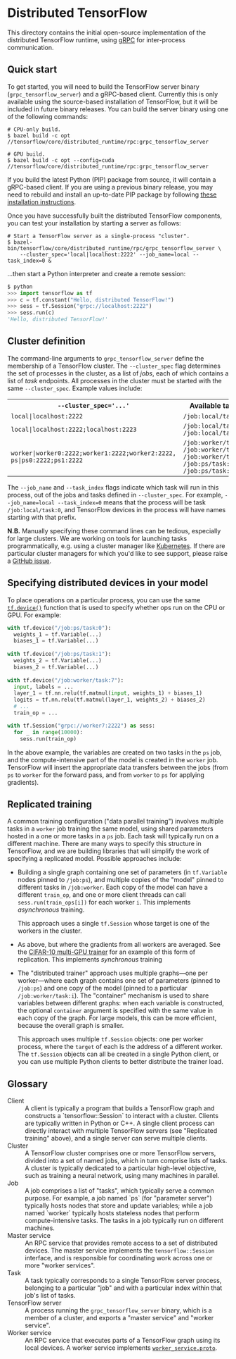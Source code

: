 # Distributed TensorFlow

This directory contains the initial open-source implementation of the
distributed TensorFlow runtime, using [gRPC](http://grpc.io) for inter-process
communication.

## Quick start

To get started, you will need to build the TensorFlow server binary
(`grpc_tensorflow_server`) and a gRPC-based client. Currently this is only
available using the source-based installation of TensorFlow, but it will be
included in future binary releases. You can build the server binary using one of
the following commands:

```shell
# CPU-only build.
$ bazel build -c opt //tensorflow/core/distributed_runtime/rpc:grpc_tensorflow_server

# GPU build.
$ bazel build -c opt --config=cuda //tensorflow/core/distributed_runtime/rpc:grpc_tensorflow_server
```

If you build the latest Python (PIP) package from source, it will contain a
gRPC-based client. If you are using a previous binary release, you may need to
rebuild and install an up-to-date PIP package by following
[these installation instructions](https://www.tensorflow.org/versions/master/get_started/os_setup.html#create-the-pip-package-and-install).

Once you have successfully built the distributed TensorFlow components, you can
test your installation by starting a server as follows:

```shell
# Start a TensorFlow server as a single-process "cluster".
$ bazel-bin/tensorflow/core/distributed_runtime/rpc/grpc_tensorflow_server \
    --cluster_spec='local|localhost:2222' --job_name=local --task_index=0 &
```

...then start a Python interpreter and create a remote session:

```python
$ python
>>> import tensorflow as tf
>>> c = tf.constant("Hello, distributed TensorFlow!")
>>> sess = tf.Session("grpc://localhost:2222")
>>> sess.run(c)
'Hello, distributed TensorFlow!'
```

## Cluster definition

The command-line arguments to `grpc_tensorflow_server` define the membership of a TensorFlow cluster. The `--cluster_spec` flag determines the set of processes in the cluster, as a list of *jobs*, each of which contains a list of *task* endpoints. All processes in the cluster must be started with the same `--cluster_spec`. Example values include:

<table>
  <tr><th><code>--cluster_spec='...'</code></th><th>Available tasks</th>
  <tr>
    <td><code>local|localhost:2222</code></td><td><code>/job:local/task:0</code></td>
  </tr>
  <tr>
    <td><code>local|localhost:2222;localhost:2223</code></td><td><code>/job:local/task:0</code><br/><code>/job:local/task:1</code></td>
  </tr>
  <tr>
    <td><code>worker|worker0:2222;worker1:2222;worker2:2222,</code><br/><code>ps|ps0:2222;ps1:2222</code></td><td><code>/job:worker/task:0</code><br/><code>/job:worker/task:1</code><br/><code>/job:worker/task:2</code><br/><code>/job:ps/task:0</code><br/><code>/job:ps/task:1</code></td>
  </tr>
</table>

The `--job_name` and `--task_index` flags indicate which task will run in this
process, out of the jobs and tasks defined in `--cluster_spec`.  For example,
`--job_name=local --task_index=0` means that the process will be task
`/job:local/task:0`, and TensorFlow devices in the process will have names
starting with that prefix.

**N.B.** Manually specifying these command lines can be tedious, especially for
large clusters. We are working on tools for launching tasks programmatically,
e.g. using a cluster manager like [Kubernetes](http://kubernetes.io). If there
are particular cluster managers for which you'd like to see support, please
raise a [GitHub issue](https://github.com/tensorflow/tensorflow/issues).

## Specifying distributed devices in your model

To place operations on a particular process, you can use the same
[`tf.device()`](https://www.tensorflow.org/versions/master/api_docs/python/framework.html#device)
function that is used to specify whether ops run on the CPU or GPU. For example:

```python
with tf.device("/job:ps/task:0"):
  weights_1 = tf.Variable(...)
  biases_1 = tf.Variable(...)
  
with tf.device("/job:ps/task:1"):
  weights_2 = tf.Variable(...)
  biases_2 = tf.Variable(...)
  
with tf.device("/job:worker/task:7"):
  input, labels = ...
  layer_1 = tf.nn.relu(tf.matmul(input, weights_1) + biases_1)
  logits = tf.nn.relu(tf.matmul(layer_1, weights_2) + biases_2)
  # ...
  train_op = ...

with tf.Session("grpc://worker7:2222") as sess:
  for _ in range(10000):
    sess.run(train_op)
```

In the above example, the variables are created on two tasks in the `ps` job,
and the compute-intensive part of the model is created in the `worker`
job. TensorFlow will insert the appropriate data transfers between the jobs
(from `ps` to `worker` for the forward pass, and from `worker` to `ps` for
applying gradients).

## Replicated training

A common training configuration ("data parallel training") involves multiple
tasks in a `worker` job training the same model, using shared parameters hosted
in a one or more tasks in a `ps` job. Each task will typically run on a
different machine. There are many ways to specify this structure in TensorFlow,
and we are building libraries that will simplify the work of specifying a
replicated model. Possible approaches include:

* Building a single graph containing one set of parameters (in `tf.Variable`
  nodes pinned to `/job:ps`), and multiple copies of the "model" pinned to
  different tasks in `/job:worker`. Each copy of the model can have a different
  `train_op`, and one or more client threads can call `sess.run(train_ops[i])`
  for each worker `i`. This implements *asynchronous* training.
  
  This approach uses a single `tf.Session` whose target is one of the workers in
  the cluster.
  
* As above, but where the gradients from all workers are averaged. See the
  [CIFAR-10 multi-GPU trainer](https://www.tensorflow.org/code/tensorflow/models/image/cifar10/cifar10_multi_gpu_train.py)
  for an example of this form of replication. This implements *synchronous* training
  
* The "distributed trainer" approach uses multiple graphs&mdash;one per
  worker&mdash;where each graph contains one set of parameters (pinned to
  `/job:ps`) and one copy of the model (pinned to a particular
  `/job:worker/task:i`). The "container" mechanism is used to share variables
  between different graphs: when each variable is constructed, the optional
  `container` argument is specified with the same value in each copy of the
  graph. For large models, this can be more efficient, because the overall graph
  is smaller.

  This approach uses multiple `tf.Session` objects: one per worker process,
  where the `target` of each is the address of a different worker. The
  `tf.Session` objects can all be created in a single Python client, or you can
  use multiple Python clients to better distribute the trainer load.

## Glossary

<dl>
  <dt>Client</dt>
  <dd>
    A client is typically a program that builds a TensorFlow graph and
    constructs a `tensorflow::Session` to interact with a cluster. Clients are
    typically written in Python or C++. A single client process can directly
    interact with multiple TensorFlow servers (see "Replicated training" above),
    and a single server can serve multiple clients.
  </dd>
  <dt>Cluster</dt>
  <dd>
    A TensorFlow cluster comprises one or more TensorFlow servers, divided into
    a set of named jobs, which in turn comprise lists of tasks. A cluster is
    typically dedicated to a particular high-level objective, such as training a
    neural network, using many machines in parallel.
  </dd>
  <dt>Job</dt>
  <dd>
    A job comprises a list of "tasks", which typically serve a common
    purpose. For example, a job named `ps` (for "parameter server") typically
    hosts nodes that store and update variables; while a job named `worker`
    typically hosts stateless nodes that perform compute-intensive tasks.
    The tasks in a job typically run on different machines.
  </dd>
  <dt>Master service</dt>
  <dd>
    An RPC service that provides remote access to a set of distributed
    devices. The master service implements the <code>tensorflow::Session</code>
    interface, and is responsible for coordinating work across one or more
    "worker services".
  </dd>
  <dt>Task</dt>
  <dd>
    A task typically corresponds to a single TensorFlow server process,
    belonging to a particular "job" and with a particular index within that
    job's list of tasks.
  </dd>
  
  <dt>TensorFlow server</dt>
  <dd>
    A process running the <code>grpc_tensorflow_server</code> binary, which is a
    member of a cluster, and exports a "master service" and "worker service".
  </dd>
  <dt>Worker service</dt>
  <dd>
    An RPC service that executes parts of a TensorFlow graph using its local
    devices. A worker service implements <a
    href="./worker_service.proto"><code>worker_service.proto</code></a>.
  </dd>
</dl>
